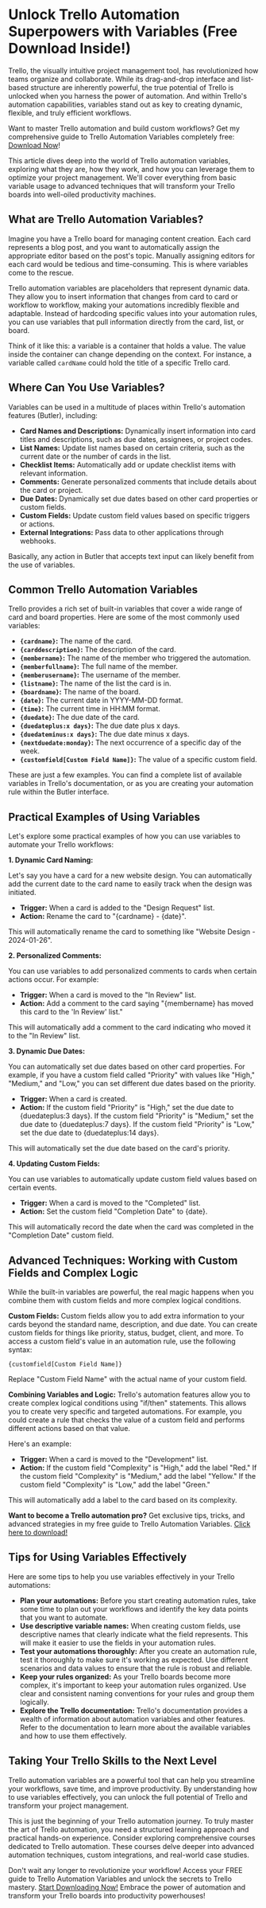 # Unlock Trello Automation Superpowers with Variables (Free Download Inside!)

Trello, the visually intuitive project management tool, has revolutionized how teams organize and collaborate. While its drag-and-drop interface and list-based structure are inherently powerful, the true potential of Trello is unlocked when you harness the power of automation. And within Trello's automation capabilities, variables stand out as key to creating dynamic, flexible, and truly efficient workflows.

Want to master Trello automation and build custom workflows? Get my comprehensive guide to Trello Automation Variables completely free: [Download Now](https://udemywork.com/trello-automation-variables)!

This article dives deep into the world of Trello automation variables, exploring what they are, how they work, and how you can leverage them to optimize your project management. We'll cover everything from basic variable usage to advanced techniques that will transform your Trello boards into well-oiled productivity machines.

## What are Trello Automation Variables?

Imagine you have a Trello board for managing content creation. Each card represents a blog post, and you want to automatically assign the appropriate editor based on the post's topic. Manually assigning editors for each card would be tedious and time-consuming. This is where variables come to the rescue.

Trello automation variables are placeholders that represent dynamic data. They allow you to insert information that changes from card to card or workflow to workflow, making your automations incredibly flexible and adaptable. Instead of hardcoding specific values into your automation rules, you can use variables that pull information directly from the card, list, or board.

Think of it like this: a variable is a container that holds a value. The value inside the container can change depending on the context. For instance, a variable called `cardName` could hold the title of a specific Trello card.

## Where Can You Use Variables?

Variables can be used in a multitude of places within Trello's automation features (Butler), including:

*   **Card Names and Descriptions:** Dynamically insert information into card titles and descriptions, such as due dates, assignees, or project codes.
*   **List Names:** Update list names based on certain criteria, such as the current date or the number of cards in the list.
*   **Checklist Items:** Automatically add or update checklist items with relevant information.
*   **Comments:** Generate personalized comments that include details about the card or project.
*   **Due Dates:** Dynamically set due dates based on other card properties or custom fields.
*   **Custom Fields:** Update custom field values based on specific triggers or actions.
*   **External Integrations:** Pass data to other applications through webhooks.

Basically, any action in Butler that accepts text input can likely benefit from the use of variables.

## Common Trello Automation Variables

Trello provides a rich set of built-in variables that cover a wide range of card and board properties. Here are some of the most commonly used variables:

*   **`{cardname}`:** The name of the card.
*   **`{carddescription}`:** The description of the card.
*   **`{membername}`:** The name of the member who triggered the automation.
*   **`{memberfullname}`:** The full name of the member.
*   **`{memberusername}`:** The username of the member.
*   **`{listname}`:** The name of the list the card is in.
*   **`{boardname}`:** The name of the board.
*   **`{date}`:** The current date in YYYY-MM-DD format.
*   **`{time}`:** The current time in HH:MM format.
*   **`{duedate}`:** The due date of the card.
*   **`{duedateplus:x days}`:** The due date plus x days.
*   **`{duedateminus:x days}`:** The due date minus x days.
*   **`{nextduedate:monday}`:** The next occurrence of a specific day of the week.
*   **`{customfield[Custom Field Name]}`:** The value of a specific custom field.

These are just a few examples. You can find a complete list of available variables in Trello's documentation, or as you are creating your automation rule within the Butler interface.

## Practical Examples of Using Variables

Let's explore some practical examples of how you can use variables to automate your Trello workflows:

**1. Dynamic Card Naming:**

Let's say you have a card for a new website design. You can automatically add the current date to the card name to easily track when the design was initiated.

*   **Trigger:** When a card is added to the "Design Request" list.
*   **Action:** Rename the card to "{cardname} - {date}".

This will automatically rename the card to something like "Website Design - 2024-01-26".

**2. Personalized Comments:**

You can use variables to add personalized comments to cards when certain actions occur. For example:

*   **Trigger:** When a card is moved to the "In Review" list.
*   **Action:** Add a comment to the card saying "{membername} has moved this card to the 'In Review' list."

This will automatically add a comment to the card indicating who moved it to the "In Review" list.

**3. Dynamic Due Dates:**

You can automatically set due dates based on other card properties. For example, if you have a custom field called "Priority" with values like "High," "Medium," and "Low," you can set different due dates based on the priority.

*   **Trigger:** When a card is created.
*   **Action:** If the custom field "Priority" is "High," set the due date to {duedateplus:3 days}. If the custom field "Priority" is "Medium," set the due date to {duedateplus:7 days}. If the custom field "Priority" is "Low," set the due date to {duedateplus:14 days}.

This will automatically set the due date based on the card's priority.

**4. Updating Custom Fields:**

You can use variables to automatically update custom field values based on certain events.

*   **Trigger:** When a card is moved to the "Completed" list.
*   **Action:** Set the custom field "Completion Date" to {date}.

This will automatically record the date when the card was completed in the "Completion Date" custom field.

## Advanced Techniques: Working with Custom Fields and Complex Logic

While the built-in variables are powerful, the real magic happens when you combine them with custom fields and more complex logical conditions.

**Custom Fields:**  Custom fields allow you to add extra information to your cards beyond the standard name, description, and due date. You can create custom fields for things like priority, status, budget, client, and more. To access a custom field's value in an automation rule, use the following syntax:

`{customfield[Custom Field Name]}`

Replace "Custom Field Name" with the actual name of your custom field.

**Combining Variables and Logic:**  Trello's automation features allow you to create complex logical conditions using "if/then" statements. This allows you to create very specific and targeted automations.  For example, you could create a rule that checks the value of a custom field and performs different actions based on that value.

Here's an example:

*   **Trigger:** When a card is moved to the "Development" list.
*   **Action:** If the custom field "Complexity" is "High," add the label "Red." If the custom field "Complexity" is "Medium," add the label "Yellow." If the custom field "Complexity" is "Low," add the label "Green."

This will automatically add a label to the card based on its complexity.

**Want to become a Trello automation pro?** Get exclusive tips, tricks, and advanced strategies in my free guide to Trello Automation Variables. [Click here to download!](https://udemywork.com/trello-automation-variables)

## Tips for Using Variables Effectively

Here are some tips to help you use variables effectively in your Trello automations:

*   **Plan your automations:** Before you start creating automation rules, take some time to plan out your workflows and identify the key data points that you want to automate.
*   **Use descriptive variable names:** When creating custom fields, use descriptive names that clearly indicate what the field represents. This will make it easier to use the fields in your automation rules.
*   **Test your automations thoroughly:** After you create an automation rule, test it thoroughly to make sure it's working as expected. Use different scenarios and data values to ensure that the rule is robust and reliable.
*   **Keep your rules organized:** As your Trello boards become more complex, it's important to keep your automation rules organized. Use clear and consistent naming conventions for your rules and group them logically.
*   **Explore the Trello documentation:** Trello's documentation provides a wealth of information about automation variables and other features. Refer to the documentation to learn more about the available variables and how to use them effectively.

## Taking Your Trello Skills to the Next Level

Trello automation variables are a powerful tool that can help you streamline your workflows, save time, and improve productivity. By understanding how to use variables effectively, you can unlock the full potential of Trello and transform your project management.

This is just the beginning of your Trello automation journey. To truly master the art of Trello automation, you need a structured learning approach and practical hands-on experience. Consider exploring comprehensive courses dedicated to Trello automation. These courses delve deeper into advanced automation techniques, custom integrations, and real-world case studies.

Don't wait any longer to revolutionize your workflow! Access your FREE guide to Trello Automation Variables and unlock the secrets to Trello mastery. [Start Downloading Now!](https://udemywork.com/trello-automation-variables) Embrace the power of automation and transform your Trello boards into productivity powerhouses!
